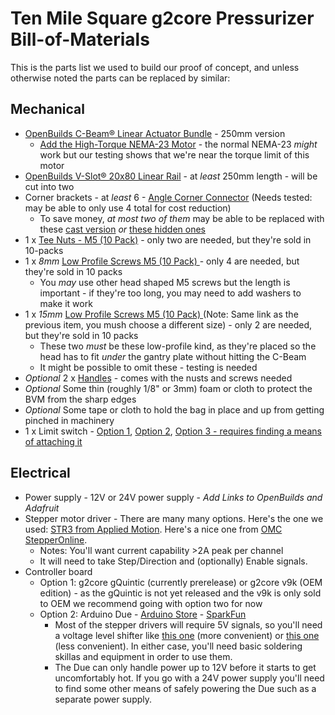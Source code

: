 # Ten Mile Square g2core Pressurizer Bill-of-Materials

This is the parts list we used to build our proof of concept, and unless otherwise noted the parts can be replaced by similar:

## Mechanical

- [OpenBuilds C-Beam® Linear Actuator Bundle](https://openbuildspartstore.com/c-beam-linear-actuator-bundle/) - 250mm version
  - [Add the High-Torque NEMA-23 Motor](https://openbuildspartstore.com/nema-23-stepper-motor-high-torque-series/) - the normal NEMA-23 _might_ work but our testing shows that we're near the torque limit of this motor
- [OpenBuilds V-Slot® 20x80 Linear Rail](https://openbuildspartstore.com/v-slot-20x80-linear-rail/) - at _least_ 250mm length - will be cut into two
- Corner brackets - at _least_ 6 - [Angle Corner Connector](https://openbuildspartstore.com/black-angle-corner-connector/) (Needs tested: may be able to only use 4 total for cost reduction)
  - To save money, *at most two of them* may be able to be replaced with these [cast version](https://openbuildspartstore.com/cast-corner-bracket/) *or* [these hidden ones](https://openbuildspartstore.com/inside-hidden-corner-bracket/)
- 1 x [Tee Nuts - M5 (10 Pack)](https://openbuildspartstore.com/tee-nuts-m5-10-pack/) - only two are needed, but they're sold in 10-packs
- 1 x *8mm* [Low Profile Screws M5 (10 Pack)
](https://openbuildspartstore.com/low-profile-screws-m5-10-pack/) - only 4 are needed, but they're sold in 10 packs
  - You *may* use other head shaped M5 screws but the length is important - if they're too long, you may need to add washers to make it work
- 1 x *15mm* [Low Profile Screws M5 (10 Pack)
](https://openbuildspartstore.com/low-profile-screws-m5-10-pack/) (Note: Same link as the previous item, you mush choose a different size) - only 2 are needed, but they're sold in 10 packs
  - These two *must* be these low-profile kind, as they're placed so the head has to fit *under* the gantry plate without hitting the C-Beam
  - It might be possible to omit these - testing is needed
- *Optional* 2 x [Handles](https://openbuildspartstore.com/v-slot-door-handle/) - comes with the nusts and screws needed
- *Optional* Some thin (roughly 1/8" or 3mm) foam or cloth to protect the BVM from the sharp edges
- *Optional* Some tape or cloth to hold the bag in place and up from getting pinched in machinery
- 1 x Limit switch - [Option 1](https://openbuildspartstore.com/xtension-limit-switch-kit/), [Option 2](https://openbuildspartstore.com/micro-limit-switch-kit/), [Option 3 -  requires finding a means of attaching it](https://openbuildspartstore.com/micro-limit-switch/)

## Electrical

- Power supply - 12V or 24V power supply - *Add Links to OpenBuilds and Adafruit*
- Stepper motor driver - There are many many options. Here's the one we used: [STR3 from Applied Motion](https://www.applied-motion.com/products/STR3-miniature-advanced-microstep-drive). Here's a nice one from [OMC StepperOnline](https://www.omc-stepperonline.com/digital-stepper-driver-10-42a-20-50vdc-for-nema-17-23-24-stepper-motor-dm542t.html).
  - Notes: You'll want current capability >2A peak per channel
  - It will need to take Step/Direction and (optionally) Enable signals.
- Controller board
  - Option 1: g2core gQuintic (currently prerelease) or g2core v9k (OEM edition) - as the gQuintic is not yet released and the v9k is only sold to OEM we recommend going with option two for now
  - Option 2: Arduino Due - [Arduino Store](https://store.arduino.cc/usa/due) - [SparkFun](https://www.sparkfun.com/products/11589)
    - Most of the stepper drivers will require 5V signals, so you'll need a voltage level shifter like [this one](https://www.adafruit.com/product/757) (more convenient) or [this one](https://www.adafruit.com/product/1787) (less convenient). In either case, you'll need basic soldering skillas and equipment in order to use them.
    - The Due can only handle power up to 12V before it starts to get uncomfortably hot. If you go with a 24V power supply you'll need to find some other means of safely powering the Due such as a separate power supply.
  
